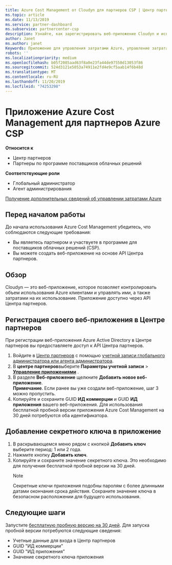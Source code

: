 ```yaml
---
title: Azure Cost Management от Cloudyn для партнеров CSP | Центр партнеров
ms.topic: article
ms.date: 11/13/2019
ms.service: partner-dashboard
ms.subservice: partnercenter-csp
description: Узнайте, как зарегистрировать веб-приложение Cloudyn и использовать секретный ключ в центре партнеров, чтобы вы могли использовать приложение для мониторинга использования и затрат Azure.
author: Janet
ms.author: janet
Keywords: Приложение для управления затратами Azure, управление затратами, веб-приложения
robots: ''
ms.localizationpriority: medium
ms.openlocfilehash: b05f2085aad63f8a0e23fa44de97550d13053f86
ms.sourcegitcommit: 524d3121e5053a74911e2fd4e9cf5aab14f6b48d
ms.translationtype: MT
ms.contentlocale: ru-RU
ms.lasthandoff: 11/20/2019
ms.locfileid: "74253298"
---
```

# <a name="azure-cost-management-app-for-azure-csp-partners"></a>Приложение Azure Cost Management для партнеров Azure CSP  

**Относится к**

- Центр партнеров
- Партнеры по программе поставщиков облачных решений

**Соответствующие роли**

- Глобальный администратор
- Агент администрирования

[Получение дополнительных сведений об управлении затратами Azure](https://go.microsoft.com/fwlink/p/?linkid=857893)

## <a name="before-you-begin"></a>Перед началом работы
До начала использования Azure Cost Management убедитесь, что соблюдаются следующие требования:

- Вы являетесь партнером и участвуете в программе для поставщиков облачных решений (CSP).
- Вы можете создать веб-приложение на основе API Центра партнеров.

## <a name="overview"></a>Обзор

Cloudyn — это веб-приложение, которое позволяет контролировать объем использования Azure клиентами и управлять ими, а также затратами на их использование. Приложение доступно через API Центра партнеров.

## <a name="register-your-web-app-in-the-partner-center"></a>Регистрация своего веб-приложения в Центре партнеров
При регистрации веб-приложения Azure Active Directory в Центре партнеров вы предоставляете доступ к API Центра партнеров. 
1.  Войдите в [Центр партнеров](https://partnercenter.microsoft.com/pcv/dashboard/overview) с помощью [учетной записи глобального администратора или агента администратора](create-user-accounts-and-set-permissions.md).
2.  В **центре партнеров**выберите **Параметры учетной записи** &gt; **[Управление приложениями](https://partnercenter.microsoft.com/pcv/apiintegration/appmanagement)** .
3.  В разделе **Веб-приложение** щелкните **Добавить новое веб-приложение**.
<br> **Примечание**. Если ранее вы уже создали веб-приложение, шаг 3 можно пропустить.
4.  Копируйте и сохраните GUID **ИД коммерции** и GUID **ИД приложения** вашего веб-приложения. Для использования бесплатной пробной версии приложения Azure Cost Management на 30 дней потребуются оба идентификатора.

## <a name="add-a-secret-key-to-your-app"></a>Добавление секретного ключа в приложение
1. В раскрывающемся меню рядом с кнопкой **Добавить ключ** выберите период: 1 или 2 года.
2. Нажмите кнопку **Добавить ключ**. 
3. Копируйте и сохраните значение секретного ключа. Это необходимо для получения бесплатной пробной версии на 30 дней.<br>
   > [!NOTE]  
   > Секретные ключи приложения подобны паролям с более длинными датами окончания срока действия. Сохраните значение ключа в безопасном расположении для будущего использования.

## <a name="next-steps"></a>Следующие шаги
Запустите [бесплатную пробную версию на 30 дней](https://go.microsoft.com/fwlink/?linkid=857895).
Для запуска пробной версии потребуются следующие сведения:
- Учетные данные для входа в Центр партнеров
- GUID "ИД коммерции"
- GUID "ИД приложения"
- Значение секретного ключа приложения
